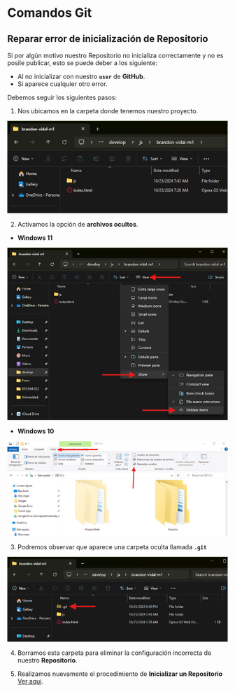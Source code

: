 # Comandos Git

## Reparar error de inicialización de Repositorio

Si por algún motivo nuestro Repositorio no inicializa correctamente y no es posile publicar, esto se puede deber a los siguiente:

- Al no inicializar con nuestro **`user`** de **GitHub**.
- Si aparece cualquier otro error.

Debemos seguir los siguientes pasos:

1. Nos ubicamos en la carpeta donde tenemos nuestro proyecto.

![](../../img/3/image-16.png)

2. Activamos la opción de **archivos ocultos**.

- **Windows 11**

![](../../img/3/image-17.png)

- **Windows 10**

![](../../img/3/image-18.png)

3. Podremos observar que aparece una carpeta oculta llamada **`.git`**

![](../../img/3/image-19.png)

4. Borramos esta carpeta para eliminar la configuración incorrecta de nuestro **Repositorio**.

5. Realizamos nuevamente el procedimiento de **Inicializar un Repositorio** [Ver aquí](./3-inicializar-repositorio.md).